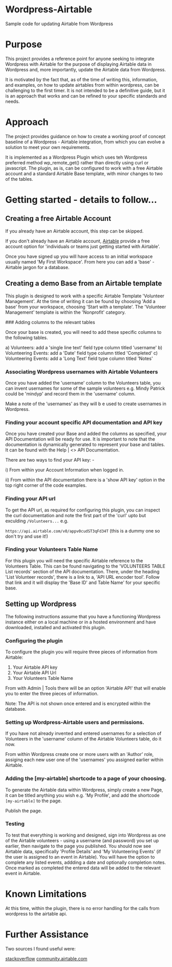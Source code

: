 # Wordpress-Airtable
Sample code for updating Airtable from Wordpress

# Purpose

This project provides a reference point for anyone seeking to integrate Wordpress with Airtable for the purpose of displaying Airtable data in Wordpress and, more importantly, update the Airtable data from Wordpress.

It is motivated by the fact that, as of the time of writing this, information, and examples, on how to update airtables from within wordpress, can be challenging to the first timer. It is not intended to be a definitive guide, but it is an approach that works and can be refined to your specific standards and needs.

# Approach

The project provides guidance on how to create a working proof of concept baseline of a Wordpress - Airtable integration, from which you can evolve a solution to meet your own requirements.

It is implemented as a Wordpress Plugin which uses teh Wordpress preferred method wp_remote_get() rather than directly using curl or javascript. The plugin, as is, can be configured to work with a free Airtable account and a standard Airtable Base template, with minor changes to two of the tables.


# Getting started - details to follow...

## Creating a free Airtable Account

If you already have an Airtable account, this step can be skipped.

If you don't already have an Airtable account, [Airtable](https://airtable.com/pricing) provide a free account option for 'individuals or teams just getting started with Airtable'.

Once you have signed up you will have access to an initial workspace usually named 'My First Workspace'. From here you can add a 'base' - Airtable jargon for a database.


## Creating a demo Base from an Airtable template

This plugin is designed to work with a specific Airtable Template 'Volunteer Management'. At the time of writing it can be found by choosing 'Add a base' from your workspace, choosing 'Start with a template'. The 'Volunteer Management' template is within the 'Nonprofit' category.

### Adding columns to the relevant tables

Once your base is created, you will need to add these specific columns to the following tables.

a) Volunteers: add a 'single line text' field type column titled 'username'
b) Volunteering Events: add a 'Date' field type column titled 'Completed'
c) Volunteering Events: add a 'Long Text' field type column titled 'Notes'

### Associating Wordpress usernames with Airtable Volunteers

Once you have added the 'username' column to the Volunteers table, you can invent usernames for some of the sample volunteers e.g. Mindy Patrick could be 'mindyp' and record them in the 'username' column.

Make a note of the 'usernames' as they will b e used to create usernames in Wordpress.


### Finding your account specific API documentation and API key

Once you have created your Base and added the columns as specified, your API Documentation will be ready for use. It is important to note that the documentation is dynamically generated to represent your base and tables. It can be found with the Help | <> API Documentation.

There are two ways to find your API key: - 

i) From within your Account Information when logged in.

ii) From within the API documentation there is a 'show API key' option in the top right corner of the code examples.

### Finding your API url

To get the API url, as required for configuring this plugin,  you can inspect the curl documentation and note the first part of the 'curl' upto but exculding `/Volunteers...` e.g.

`https://api.airtable.com/v0/appv0cudST3qFd34T` (this is a dummy one so don't try and use it!)

### Finding your Volunteers Table Name

For this plugin you will need the specific Airtable reference to the Volunteers Table. This can be found navigating to the 'VOLUNTEERS TABLE List records' section of the API documentation. There, under the heading 'List Volunteer records', there is a link to a, 'API URL encoder tool'. Follow that link and it will display the 'Base ID' and Table Name' for your specific base.

## Setting up Wordpress

The following instructions assume that you have a functioning Wordpress instance either on a local machine or in a hosted environment and have downloaded, installed and activated this plugin.

### Configuring the plugin

To configure the plugin you will require three pieces of information from Airtable:

1) Your Airtable API key
2) Your Airtable API Url
3) Your Volunteers Table Name

From with Admin | Tools there will be an option 'Airtable API' that will enable you to enter the three pieces of information.

Note: The API is not shown once entered and is encrypted within the database.

### Setting up Wordpress-Airtable users and permissions.

If you have not already invented and entered usernames for a selection of Volunteers in the 'username' column of the Airtable Volunteers table, do it now.

From within Wordpress create one or more users with an 'Author' role, assiging each new user one of the 'usernames' you assigned earlier within Airtable.

### Adding the [my-airtable] shortcode to a page of your choosing.

To generate the Airtable data within Wordpress, simply create a new Page, it can be titled anything you wish e.g. 'My Profile', and add the shortcode `[my-airtable]` to the page.

Publish the page.

### Testing

To test that everything is working and designed, sign into Wordpress as one of the Airtable volunteers - using a username (and password) you set up earlier, then navigate to the page you published. You should now see Airtable data, specifically 'Profile Details' and 'My Volunteering Events' (if the user is assigned to an event in Airtable). You will have the option to complete any listed events, addding a date and optionally completion notes. Once marked as completed the entered data will be added to the relevant event in Airtable. 


# Known Limitations

At this time, within the plugin, there is no error handling for the calls from wordpress to the airtable api.

# Further Assistance

Two sources I found useful were: 

[stackoverflow](https://stackoverflow.com)
[community.airtable.com](https://community.airtable.com)



